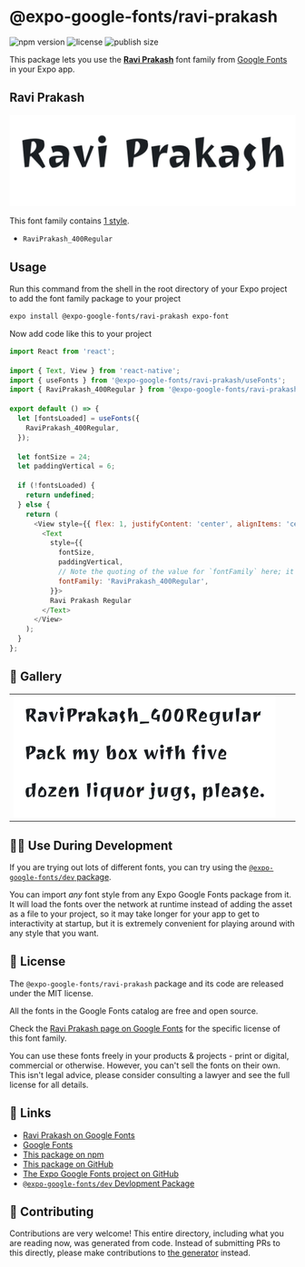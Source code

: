 # @expo-google-fonts/ravi-prakash

![npm version](https://flat.badgen.net/npm/v/@expo-google-fonts/ravi-prakash)
![license](https://flat.badgen.net/github/license/expo/google-fonts)
![publish size](https://flat.badgen.net/packagephobia/install/@expo-google-fonts/ravi-prakash)

This package lets you use the [**Ravi Prakash**](https://fonts.google.com/specimen/Ravi+Prakash) font family from [Google Fonts](https://fonts.google.com/) in your Expo app.

## Ravi Prakash

![Ravi Prakash](./font-family.png)

This font family contains [1 style](#-gallery).

- `RaviPrakash_400Regular`

## Usage

Run this command from the shell in the root directory of your Expo project to add the font family package to your project
```sh
expo install @expo-google-fonts/ravi-prakash expo-font
```

Now add code like this to your project
```js
import React from 'react';

import { Text, View } from 'react-native';
import { useFonts } from '@expo-google-fonts/ravi-prakash/useFonts';
import { RaviPrakash_400Regular } from '@expo-google-fonts/ravi-prakash/400Regular';

export default () => {
  let [fontsLoaded] = useFonts({
    RaviPrakash_400Regular,
  });

  let fontSize = 24;
  let paddingVertical = 6;

  if (!fontsLoaded) {
    return undefined;
  } else {
    return (
      <View style={{ flex: 1, justifyContent: 'center', alignItems: 'center' }}>
        <Text
          style={{
            fontSize,
            paddingVertical,
            // Note the quoting of the value for `fontFamily` here; it expects a string!
            fontFamily: 'RaviPrakash_400Regular',
          }}>
          Ravi Prakash Regular
        </Text>
      </View>
    );
  }
};

```

## 🔡 Gallery


||||
|-|-|-|
|![RaviPrakash_400Regular](.//400Regular/RaviPrakash_400Regular.ttf.png)||||


## 👩‍💻 Use During Development

If you are trying out lots of different fonts, you can try using the [`@expo-google-fonts/dev` package](https://github.com/freeboub/google-fonts/tree/master/font-packages/dev#readme).

You can import *any* font style from any Expo Google Fonts package from it. It will load the fonts
over the network at runtime instead of adding the asset as a file to your project, so it may take longer
for your app to get to interactivity at startup, but it is extremely convenient
for playing around with any style that you want.

## 📖 License

The `@expo-google-fonts/ravi-prakash` package and its code are released under the MIT license.

All the fonts in the Google Fonts catalog are free and open source.

Check the [Ravi Prakash page on Google Fonts](https://fonts.google.com/specimen/Ravi+Prakash) for the specific license of this font family.

You can use these fonts freely in your products & projects - print or digital, commercial or otherwise. However, you can't sell the fonts on their own. This isn't legal advice, please consider consulting a lawyer and see the full license for all details.

## 🔗 Links

- [Ravi Prakash on Google Fonts](https://fonts.google.com/specimen/Ravi+Prakash)
- [Google Fonts](https://fonts.google.com/)
- [This package on npm](https://www.npmjs.com/package/@expo-google-fonts/ravi-prakash)
- [This package on GitHub](https://github.com/freeboub/google-fonts/tree/master/font-packages/ravi-prakash)
- [The Expo Google Fonts project on GitHub](https://github.com/freeboub/google-fonts)
- [`@expo-google-fonts/dev` Devlopment Package](https://github.com/freeboub/google-fonts/tree/master/font-packages/dev)

## 🤝 Contributing

Contributions are very welcome! This entire directory, including what you are reading now, was generated from code. Instead of submitting PRs to this directly, please make contributions to [the generator](https://github.com/freeboub/google-fonts/tree/master/packages/generator) instead.
